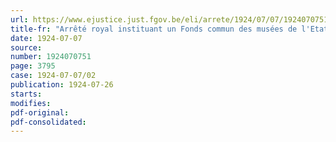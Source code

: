 ```yaml
---
url: https://www.ejustice.just.fgov.be/eli/arrete/1924/07/07/1924070751/justel
title-fr: "Arrêté royal instituant un Fonds commun des musées de l'Etat"
date: 1924-07-07
source:
number: 1924070751
page: 3795
case: 1924-07-07/02
publication: 1924-07-26
starts:
modifies:
pdf-original:
pdf-consolidated:
---
```


